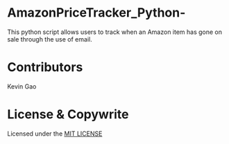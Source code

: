# AmazonPriceTracker_Python-

This python script allows users to track when an Amazon item has gone on sale through the use of email.

# Contributors

Kevin Gao

# License & Copywrite

Licensed under the [MIT LICENSE](LICENSE)
